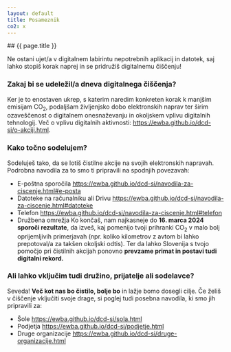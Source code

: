 ```yaml
---
layout: default
title: Posameznik
co2: x
---
```


<div class="block" markdown="1">
## {{ page.title }}

Ne ostani ujet/a v digitalnem labirintu nepotrebnih aplikacij in datotek, saj lahko stopiš korak naprej in se pridružiš digitalnemu čiščenju!

### Zakaj bi se udeležil/a dneva digitalnega čiščenja?
Ker je to enostaven ukrep, s katerim naredim konkreten korak k manjšim emisijam CO<sub>2</sub>, podaljšam življenjsko dobo elektronskih naprav ter širim ozaveščenost o digitalnem onesnaževanju in okoljskem vplivu digitalnih tehnologij. Več o vplivu digitalnih aktivnosti: https://ewba.github.io/dcd-si/o-akciji.html. 

### Kako točno sodelujem?
Sodeluješ tako, da se lotiš čistilne akcije na svojih elektronskih napravah. Podrobna navodila za to smo ti pripravili na spodnjih povezavah: 
- E-poštna sporočila https://ewba.github.io/dcd-si/navodila-za-ciscenje.html#e-posta
- Datoteke na računalniku ali Drivu https://ewba.github.io/dcd-si/navodila-za-ciscenje.html#datoteke
- Telefon https://ewba.github.io/dcd-si/navodila-za-ciscenje.html#telefon
- Družbena omrežja
Ko končaš, nam najkasneje do **16. marca 2024** **sporoči rezultate**, da izveš, kaj pomenijo tvoji prihranki CO<sub>2</sub> v malo bolj oprijemljivih primerjavah (npr. koliko kilometrov z avtom bi lahko prepotoval/a za takšen okoljski odtis). Ter da lahko Slovenija s tvojo pomočjo pri čistilnih akcijah ponovno **prevzame primat in postavi tudi digitalni rekord.**

### Ali lahko vključim tudi družino, prijatelje ali sodelavce?
Seveda! **Več kot nas bo čistilo, bolje bo** in lažje bomo dosegli cilje. Če želiš v čiščenje vključiti svoje drage, si poglej tudi posebna navodila, ki smo jih pripravili za:
- Šole https://ewba.github.io/dcd-si/sola.html
- Podjetja https://ewba.github.io/dcd-si/podjetje.html
- Druge organizacije https://ewba.github.io/dcd-si/druge-organizacije.html
</div>
